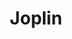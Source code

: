 ---
git: https://github.com/laurent22/joplin
logohandle: joplinapp
sort: joplin
title: Joplin
twitter: https://x.com/joplinapp
website: https://joplinapp.org/
---
